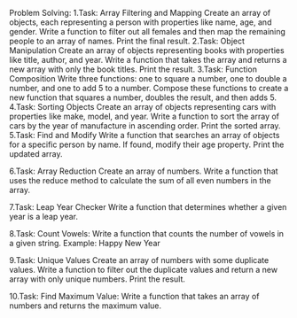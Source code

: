 Problem Solving:
1.Task: Array Filtering and Mapping
Create an array of objects, each representing a person with properties like name, age, and gender. Write a function to filter out all females and then map the remaining people to an array of names. Print the final result.
2.Task: Object Manipulation
Create an array of objects representing books with properties like title, author, and year. Write a function that takes the array and returns a new array with only the book titles. Print the result.
3.Task: Function Composition
Write three functions: one to square a number, one to double a number, and one to add 5 to a number. Compose these functions to create a new function that squares a number, doubles the result, and then adds 5.
4.Task: Sorting Objects
Create an array of objects representing cars with properties like make, model, and year. Write a function to sort the array of cars by the year of manufacture in ascending order. Print the sorted array.
5.Task: Find and Modify
Write a function that searches an array of objects for a specific person by name. If found, modify their age property. Print the updated array.

6.Task: Array Reduction Create an array of numbers. Write a function that uses the reduce method to calculate the sum of all even numbers in the array.

7.Task: Leap Year Checker Write a function that determines whether a given year is a leap year.

8.Task: Count Vowels: Write a function that counts the number of vowels in a given string. Example: Happy New Year

9.Task: Unique Values Create an array of numbers with some duplicate values. Write a function to filter out the duplicate values and return a new array with only unique numbers. Print the result.

10.Task: Find Maximum Value: Write a function that takes an array of numbers and returns the maximum value.
